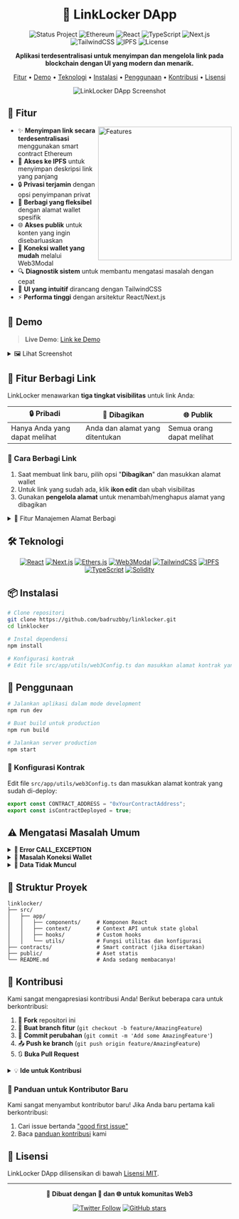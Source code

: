 # <div align="center">🔗 LinkLocker DApp</div>

<div align="center">

![Status Project](https://img.shields.io/badge/Status-Active-success?style=for-the-badge)
![Ethereum](https://img.shields.io/badge/Ethereum-3C3C3D?style=for-the-badge&logo=ethereum&logoColor=white)
![React](https://img.shields.io/badge/React-61DAFB?style=for-the-badge&logo=react&logoColor=black)
![TypeScript](https://img.shields.io/badge/TypeScript-007ACC?style=for-the-badge&logo=typescript&logoColor=white)
![Next.js](https://img.shields.io/badge/Next.js-000000?style=for-the-badge&logo=next.js&logoColor=white)
![TailwindCSS](https://img.shields.io/badge/Tailwind_CSS-38B2AC?style=for-the-badge&logo=tailwind-css&logoColor=white)
![IPFS](https://img.shields.io/badge/IPFS-65C2CB?style=for-the-badge&logo=ipfs&logoColor=white)
![License](https://img.shields.io/badge/License-MIT-yellow.svg?style=for-the-badge)

**Aplikasi terdesentralisasi untuk menyimpan dan mengelola link pada blockchain dengan UI yang modern dan menarik.**

[Fitur](#-fitur) • [Demo](#-demo) • [Teknologi](#-teknologi) • [Instalasi](#-instalasi) • [Penggunaan](#-penggunaan) • [Kontribusi](#-kontribusi) • [Lisensi](#-lisensi)

![LinkLocker DApp Screenshot](https://imgur.com/u59XzFe)

</div>

## 🚀 Fitur

<img align="right" width="300" src="https://placehold.co/300x450?text=App+Features" alt="Features" />

- ✨ **Menyimpan link secara terdesentralisasi** menggunakan smart contract Ethereum
- 📁 **Akses ke IPFS** untuk menyimpan deskripsi link yang panjang
- 🔒 **Privasi terjamin** dengan opsi penyimpanan privat 
- 🔄 **Berbagi yang fleksibel** dengan alamat wallet spesifik
- 🌐 **Akses publik** untuk konten yang ingin disebarluaskan
- 🔌 **Koneksi wallet yang mudah** melalui Web3Modal
- 🔍 **Diagnostik sistem** untuk membantu mengatasi masalah dengan cepat
- 🎨 **UI yang intuitif** dirancang dengan TailwindCSS
- ⚡ **Performa tinggi** dengan arsitektur React/Next.js

## 🌟 Demo

> **Live Demo**: [Link ke Demo](https://dl3.badruz.com) 

<details>
<summary>🖼️ Lihat Screenshot</summary>
<br>

| Halaman Utama | Manajemen Link |
|:---:|:---:|:---:|
|![Home](https://imgur.com/u59XzFe)|![Management](hhttps://imgur.com/LWe8vq6)|

</details>

## 🔐 Fitur Berbagi Link

LinkLocker menawarkan **tiga tingkat visibilitas** untuk link Anda:

| 🔒 **Pribadi** | 👥 **Dibagikan** | 🌐 **Publik** |
|----------------|------------------|---------------|
| Hanya Anda yang dapat melihat | Anda dan alamat yang ditentukan | Semua orang dapat melihat |

### 🤝 Cara Berbagi Link

1. Saat membuat link baru, pilih opsi "**Dibagikan**" dan masukkan alamat wallet
2. Untuk link yang sudah ada, klik **ikon edit** dan ubah visibilitas
3. Gunakan **pengelola alamat** untuk menambah/menghapus alamat yang dibagikan

<details>
<summary>💫 Fitur Manajemen Alamat Berbagi</summary>
<br>

- ➕ Tambahkan alamat satu per satu atau beberapa sekaligus
- 📋 Dukungan untuk paste teks dengan multiple alamat
- 📊 Lihat semua alamat yang sudah dibagikan
- ❌ Hapus alamat dari daftar berbagi dengan mudah
- ✅ Validasi otomatis format alamat Ethereum

</details>

## 🛠️ Teknologi

<div align="center">

[![React](https://img.shields.io/badge/React-18-61DAFB?style=flat-square&logo=react)](https://reactjs.org/)
[![Next.js](https://img.shields.io/badge/Next.js-14-000000?style=flat-square&logo=next.js)](https://nextjs.org/)
[![Ethers.js](https://img.shields.io/badge/Ethers.js-5.7-2535a0?style=flat-square&logo=ethereum)](https://docs.ethers.io/)
[![Web3Modal](https://img.shields.io/badge/Web3Modal-Latest-21325b?style=flat-square&logo=ethereum)](https://web3modal.com/)
[![TailwindCSS](https://img.shields.io/badge/TailwindCSS-3.3-38B2AC?style=flat-square&logo=tailwind-css)](https://tailwindcss.com/)
[![IPFS](https://img.shields.io/badge/IPFS-HTTP_API-65C2CB?style=flat-square&logo=ipfs)](https://ipfs.io/)
[![TypeScript](https://img.shields.io/badge/TypeScript-5.0-007ACC?style=flat-square&logo=typescript)](https://www.typescriptlang.org/)
[![Solidity](https://img.shields.io/badge/Solidity-0.8-363636?style=flat-square&logo=solidity)](https://soliditylang.org/)

</div>

## 📦 Instalasi

```bash
# Clone repositori
git clone https://github.com/badruzbby/linklocker.git
cd linklocker

# Instal dependensi
npm install

# Konfigurasi kontrak
# Edit file src/app/utils/web3Config.ts dan masukkan alamat kontrak yang sudah di-deploy
```

## 🔧 Penggunaan

```bash
# Jalankan aplikasi dalam mode development
npm run dev

# Buat build untuk production
npm run build

# Jalankan server production
npm start
```

### 📝 Konfigurasi Kontrak

Edit file `src/app/utils/web3Config.ts` dan masukkan alamat kontrak yang sudah di-deploy:

```typescript
export const CONTRACT_ADDRESS = "0xYourContractAddress";
export const isContractDeployed = true;
```

## ⚠️ Mengatasi Masalah Umum

<details>
<summary><b>🚨 Error CALL_EXCEPTION</b></summary>
<br>

Jika Anda melihat error "CALL_EXCEPTION", kemungkinan penyebabnya adalah:

1. ABI tidak cocok dengan kontrak yang di-deploy
2. Alamat kontrak salah
3. Kontrak tidak di-deploy di jaringan yang benar

💡 **Solusi**: tunggu selama beberapa detik lalu tekan tombol refresh di panel wallet atau Gunakan fitur "Diagnostik Sistem" untuk mengidentifikasi masalah.

</details>

<details>
<summary><b>🔌 Masalah Koneksi Wallet</b></summary>
<br>

Jika Anda mengalami masalah dengan koneksi wallet:

1. Pastikan Anda menggunakan jaringan yang benar (Holesky Testnet)
2. Coba gunakan tombol "Refresh" di panel wallet 
3. Buka konsol browser untuk melihat error lebih detail

</details>

<details>
<summary><b>🔄 Data Tidak Muncul</b></summary>
<br>

Jika link Anda tidak muncul setelah ditambahkan:

1. Gunakan tombol "Refresh" di panel tab
2. Pastikan transaksi Anda telah dikonfirmasi di blockchain
3. Verifikasi bahwa Anda berada di jaringan yang benar

</details>

## 📁 Struktur Proyek

```
linklocker/
├── src/
│   ├── app/
│   │   ├── components/     # Komponen React
│   │   ├── context/        # Context API untuk state global
│   │   ├── hooks/          # Custom hooks
│   │   └── utils/          # Fungsi utilitas dan konfigurasi
├── contracts/              # Smart contract (jika disertakan)
├── public/                 # Aset statis
└── README.md               # Anda sedang membacanya!
```

## 👥 Kontribusi

Kami sangat mengapresiasi kontribusi Anda! Berikut beberapa cara untuk berkontribusi:

1. 🍴 **Fork** repositori ini
2. 🔧 **Buat branch fitur** (`git checkout -b feature/AmazingFeature`)
3. 💾 **Commit perubahan** (`git commit -m 'Add some AmazingFeature'`)
4. 📤 **Push ke branch** (`git push origin feature/AmazingFeature`)
5. 🔃 **Buka Pull Request**

<details>
<summary>💡 <b>Ide untuk Kontribusi</b></summary>
<br>

- **Fitur baru**: Tambahkan fitur seperti notifikasi, label, atau kategori untuk link
- **Peningkatan UI/UX**: Buat UI yang lebih responsif atau tambahkan animasi
- **Integrasi Web3**: Tambahkan dukungan untuk jaringan blockchain lain
- **Dokumentasi**: Perbaiki atau perluas dokumentasi
- **Testing**: Tambahkan pengujian untuk komponen atau kontrak
- **Lokalisasi**: Terjemahkan ke bahasa lain

</details>

### 🌱 Panduan untuk Kontributor Baru

Kami sangat menyambut kontributor baru! Jika Anda baru pertama kali berkontribusi:

1. Cari issue bertanda ["good first issue"](https://github.com/badruzbby/linklocker/issues?q=is%3Aissue+is%3Aopen+label%3A%22good+first+issue%22)
2. Baca [panduan kontribusi](CONTRIBUTING.md) kami

## 📄 Lisensi

LinkLocker DApp dilisensikan di bawah [Lisensi MIT](LICENSE).

---

<div align="center">

💙 **Dibuat dengan 🔗 dan 🌐 untuk komunitas Web3**

[![Twitter Follow](https://img.shields.io/twitter/follow/Badz45317195?style=social)](https://twitter.com/your-twitter)
[![GitHub stars](https://img.shields.io/github/stars/badruzbby/linklocker?style=social)](https://github.com/badruzbby/linklocker)

</div>
